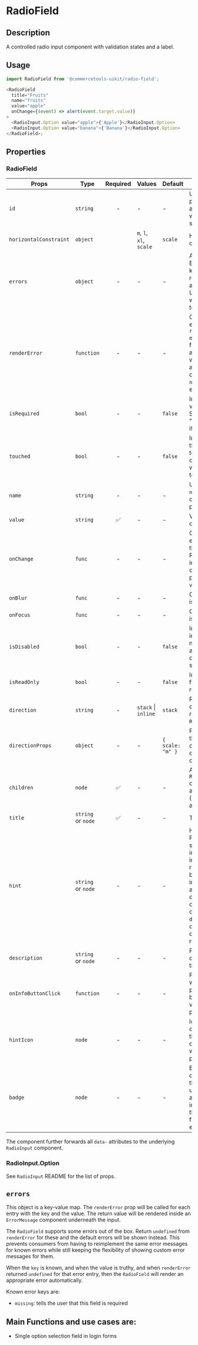 # RadioField

## Description

A controlled radio input component with validation states and a label.

## Usage

```js
import RadioField from '@commercetools-uikit/radio-field';

<RadioField
  title="Fruits"
  name="fruits"
  value="apple"
  onChange={(event) => alert(event.target.value)}
>
  <RadioInput.Option value="apple">{'Apple'}</RadioInput.Option>
  <RadioInput.Option value="banana">{'Banana'}</RadioInput.Option>
</RadioField>;
```

## Properties

### RadioField

| Props                  | Type               | Required | Values                  | Default          | Description                                                                                                                                                                                                                                                           |
| ---------------------- | ------------------ | :------: | ----------------------- | ---------------- | --------------------------------------------------------------------------------------------------------------------------------------------------------------------------------------------------------------------------------------------------------------------- |
| `id`                   | `string`           |    -     | -                       | -                | Used as HTML `id` property. An `id` is auto-generated when it is not specified.                                                                                                                                                                                       |
| `horizontalConstraint` | `object`           |          | `m`, `l`, `xl`, `scale` | `scale`          | Horizontal size limit of the input fields.                                                                                                                                                                                                                            |
| `errors`               | `object`           |    -     | -                       | -                | A map of errors. Error messages for known errors are rendered automatically. Unknown errors will be forwarded to `renderError`.                                                                                                                                       |
| `renderError`          | `function`         |    -     | -                       | -                | Called with custom errors, as `renderError(key, error)`. This function can return a message which will be wrapped in an `ErrorMessage`. It can also return `null` to show no error.                                                                                   |
| `isRequired`           | `bool`             |    -     | -                       | `false`          | Indicates if the value is required. Shows an the "required asterisk" if so.                                                                                                                                                                                           |
| `touched`              | `bool`             |    -     | -                       | `false`          | Indicates whether the field was touched. Errors will only be shown when the field was touched.                                                                                                                                                                        |
| `name`                 | `string`           |    -     | -                       | -                | Used as HTML `name` of the input component. property                                                                                                                                                                                                                  |
| `value`                | `string`           |    ✅    | -                       | -                | Value of the input component.                                                                                                                                                                                                                                         |
| `onChange`             | `func`             |    -     | -                       | -                | Called with an event containing the new value. Required when input is not read only. Parent should pass it back as `value`.                                                                                                                                           |
| `onBlur`               | `func`             |    -     | -                       | -                | Called when input is blurred                                                                                                                                                                                                                                          |
| `onFocus`              | `func`             |    -     | -                       | -                | Called when input is focused                                                                                                                                                                                                                                          |
| `isDisabled`           | `bool`             |    -     | -                       | `false`          | Indicates that the input cannot be modified (e.g not authorised, or changes currently saving).                                                                                                                                                                        |
| `isReadOnly`           | `bool`             |    -     | -                       | `false`          | Indicates that the field is displaying read-only content                                                                                                                                                                                                              |
| `direction`            | `string`           |    -     | `stack` \| `inline`     | `stack`          | Rendering direction of the radio `RadioInput.Option`s                                                                                                                                                                                                                 |
| `directionProps`       | `object`           |    -     | -                       | `{ scale: "m" }` | Passes props of the `Spacings.Stack` or `Spacings.Inline`, dependeing on the chosen direction                                                                                                                                                                         |
| `children`             | `node`             |    ✅    | -                       | -                | At least one `RadioInput.Option` component or another node (mixed children are allowed)                                                                                                                                                                               |
| `title`                | `string` or `node` |    ✅    | -                       | -                | Title of the label                                                                                                                                                                                                                                                    |
| `hint`                 | `string` or `node` |    -     | -                       | -                | Hint for the label. Provides a supplementary but important information regarding the behaviour of the input (e.g warn about uniqueness of a field, when it can only be set once), whereas `description` can describe it in more depth. Can also receive a `hintIcon`. |
| `description`          | `string` or `node` |    -     | -                       | -                | Provides a description for the title.                                                                                                                                                                                                                                 |
| `onInfoButtonClick`    | `function`         |    -     | -                       | -                | Function called when info button is pressed. Info button will only be visible when this prop is passed.                                                                                                                                                               |
| `hintIcon`             | `node`             |    -     | -                       | -                | Icon to be displayed beside the hint text. Will only get rendered when `hint` is passed as well.                                                                                                                                                                      |
| `badge`                | `node`             |    -     | -                       | -                | Badge to be displayed beside the label. Might be used to display additional information about the content of the field (E.g verified email)                                                                                                                           |

The component further forwards all `data-` attributes to the underlying `RadioInput` component.

### RadioInput.Option

See `RadioInput` README for the list of props.

## `errors`

This object is a key-value map. The `renderError` prop will be called for each entry with the key and the value. The return value will be rendered inside an `ErrorMessage` component underneath the input.

The `RadioField` supports some errors out of the box. Return `undefined` from `renderError` for these and the default errors will be shown instead. This prevents consumers from having to reimplement the same error messages for known errors while still keeping the flexibility of showing custom error messages for them.

When the `key` is known, and when the value is truthy, and when `renderError` returned `undefined` for that error entry, then the `RadioField` will render an appropriate error automatically.

Known error keys are:

- `missing`: tells the user that this field is required

## Main Functions and use cases are:

- Single option selection field in login forms
